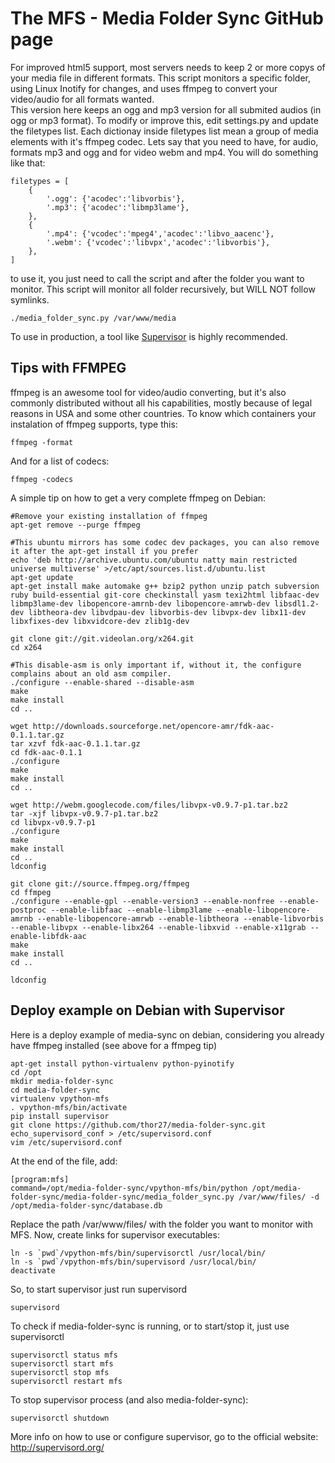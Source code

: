 The MFS - Media Folder Sync GitHub page
=======================================

For improved html5 support, most servers needs to keep 2 or more copys of your media file in different formats. This script monitors a specific folder, using Linux Inotify for changes, and uses ffmpeg to convert your video/audio for all formats wanted.
<br/>
This version here keeps an ogg and mp3 version for all submited audios (in ogg or mp3 format).
To modify or improve this, edit settings.py and update the filetypes list.
Each dictionay inside filetypes list mean a group of media elements with it's ffmpeg codec.
Lets say that you need to have, for audio, formats mp3 and ogg and for video webm and mp4. You will do something like that:

```
filetypes = [
    {
        '.ogg': {'acodec':'libvorbis'},
        '.mp3': {'acodec':'libmp3lame'},
    },
    {
        '.mp4': {'vcodec':'mpeg4','acodec':'libvo_aacenc'},
        '.webm': {'vcodec':'libvpx','acodec':'libvorbis'},
    },
]
```
to use it, you just need to call the script and after the folder you want to monitor. This script will monitor all folder recursively, but WILL NOT follow symlinks.
```
./media_folder_sync.py /var/www/media
```

To use in production, a tool like <a href="http://supervisord.org/">Supervisor</a> is highly recommended.

Tips with FFMPEG
----------------
ffmpeg is an awesome tool for video/audio converting, but it's also commonly distributed without all his capabilities, mostly because of legal reasons in USA and some other countries.
To know which containers your instalation of ffmpeg supports, type this:
```
ffmpeg -format
```
And for a list of codecs:
```
ffmpeg -codecs
```
A simple tip on how to get a very complete ffmpeg on Debian:
```
#Remove your existing installation of ffmpeg
apt-get remove --purge ffmpeg 

#This ubuntu mirrors has some codec dev packages, you can also remove it after the apt-get install if you prefer
echo 'deb http://archive.ubuntu.com/ubuntu natty main restricted universe multiverse' >/etc/apt/sources.list.d/ubuntu.list
apt-get update
apt-get install make automake g++ bzip2 python unzip patch subversion ruby build-essential git-core checkinstall yasm texi2html libfaac-dev libmp3lame-dev libopencore-amrnb-dev libopencore-amrwb-dev libsdl1.2-dev libtheora-dev libvdpau-dev libvorbis-dev libvpx-dev libx11-dev libxfixes-dev libxvidcore-dev zlib1g-dev

git clone git://git.videolan.org/x264.git
cd x264

#This disable-asm is only important if, without it, the configure complains about an old asm compiler.
./configure --enable-shared --disable-asm 
make
make install
cd ..

wget http://downloads.sourceforge.net/opencore-amr/fdk-aac-0.1.1.tar.gz
tar xzvf fdk-aac-0.1.1.tar.gz
cd fdk-aac-0.1.1
./configure
make
make install
cd ..

wget http://webm.googlecode.com/files/libvpx-v0.9.7-p1.tar.bz2
tar -xjf libvpx-v0.9.7-p1.tar.bz2
cd libvpx-v0.9.7-p1
./configure
make
make install
cd ..
ldconfig

git clone git://source.ffmpeg.org/ffmpeg
cd ffmpeg
./configure --enable-gpl --enable-version3 --enable-nonfree --enable-postproc --enable-libfaac --enable-libmp3lame --enable-libopencore-amrnb --enable-libopencore-amrwb --enable-libtheora --enable-libvorbis --enable-libvpx --enable-libx264 --enable-libxvid --enable-x11grab --enable-libfdk-aac
make
make install
cd ..

ldconfig
```

Deploy example on Debian with Supervisor
----------------------------------------
Here is a deploy example of media-sync on debian, considering you already have ffmpeg installed (see above for a ffmpeg tip)
```
apt-get install python-virtualenv python-pyinotify
cd /opt
mkdir media-folder-sync
cd media-folder-sync
virtualenv vpython-mfs
. vpython-mfs/bin/activate
pip install supervisor
git clone https://github.com/thor27/media-folder-sync.git
echo_supervisord_conf > /etc/supervisord.conf
vim /etc/supervisord.conf
```
At the end of the file, add:
```
[program:mfs]
command=/opt/media-folder-sync/vpython-mfs/bin/python /opt/media-folder-sync/media-folder-sync/media_folder_sync.py /var/www/files/ -d /opt/media-folder-sync/database.db
```
Replace the path /var/www/files/ with the folder you want to monitor with MFS.
Now, create links for supervisor executables:
```
ln -s `pwd`/vpython-mfs/bin/supervisorctl /usr/local/bin/
ln -s `pwd`/vpython-mfs/bin/supervisord /usr/local/bin/
deactivate
```
So, to start supervisor just run supervisord
```
supervisord
```
To check if media-folder-sync is running, or to start/stop it, just use supervisorctl
```
supervisorctl status mfs
supervisorctl start mfs
supervisorctl stop mfs
supervisorctl restart mfs
```
To stop supervisor process (and also media-folder-sync):
```
supervisorctl shutdown
```
More info on how to use or configure supervisor, go to the official website: <a href="http://supervisord.org/">http://supervisord.org/</a>
